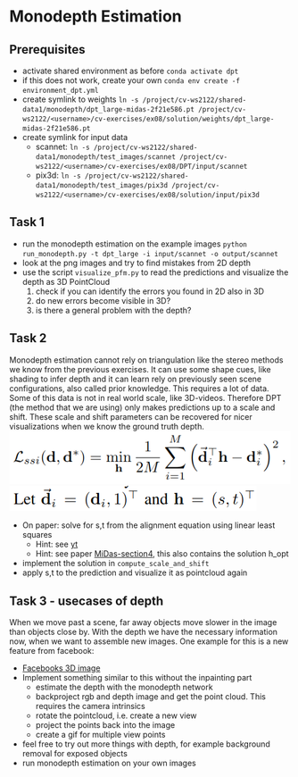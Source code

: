 # Monodepth Estimation


## Prerequisites
- activate shared environment as before `conda activate dpt`
- if this does not work, create your own `conda env create -f environment_dpt.yml`
- create symlink to weights `ln -s /project/cv-ws2122/shared-data1/monodepth/dpt_large-midas-2f21e586.pt /project/cv-ws2122/<username>/cv-exercises/ex08/solution/weights/dpt_large-midas-2f21e586.pt`
- create symlink for input data
    - scannet: `ln -s /project/cv-ws2122/shared-data1/monodepth/test_images/scannet /project/cv-ws2122/<username>/cv-exercises/ex08/DPT/input/scannet`
    - pix3d: `ln -s /project/cv-ws2122/shared-data1/monodepth/test_images/pix3d /project/cv-ws2122/<username>/cv-exercises/ex08/solution/input/pix3d`


## Task 1
- run the monodepth estimation on the example images
    `python run_monodepth.py -t dpt_large -i input/scannet -o output/scannet`
- look at the png images and try to find mistakes from 2D depth
- use the script `visualize_pfm.py` to read the predictions and visualize the depth as 3D PointCloud
    1. check if you can identify the errors you found in 2D also in 3D 
    2. do new errors become visible in 3D?
    3. is there a general problem with the depth?

## Task 2
Monodepth estimation cannot rely on triangulation like the stereo methods we know from the previous exercises. It can use some shape cues, like shading to infer depth and it can learn rely on previously seen scene configurations, also called prior knowledge. This requires a lot of data. Some of this data is not in real world scale, like 3D-videos. Therefore DPT (the method that we are using) only makes predictions up to a scale and shift.
These scale and shift parameters can be recovered for nicer visualizations when we know the ground truth depth.
![Alignment equation](img/AE.png)
![with](img/AE2.png)
- On paper: solve for s,t from the alignment equation using linear least squares
    - Hint: see [yt](https://youtu.be/pKAPgUb4vL8?t=257)
    - Hint: see paper [MiDas-section4](https://arxiv.org/pdf/1907.01341v1.pdf), this also contains the solution h_opt
- implement the solution in `compute_scale_and_shift`
- apply s,t to the prediction and visualize it as pointcloud again

## Task 3 - usecases of depth
When we move past a scene, far away objects move slower in the image than objects close by.
With the depth we have the necessary information now, when we want to assemble new images.
One example for this is a new feature from facebook:
- [Facebooks 3D image](https://arxiv.org/pdf/2008.12298v1.pdf)
- Implement something similar to this without the inpainting part
    - estimate the depth with the monodepth network
    - backproject rgb and depth image and get the point cloud. This requires the camera intrinsics
    - rotate the pointcloud, i.e. create a new view
    - project the points back into the image
    - create a gif for multiple view points
- feel free to try out more things with depth, for example background removal for exposed objects
- run monodepth estimation on your own images